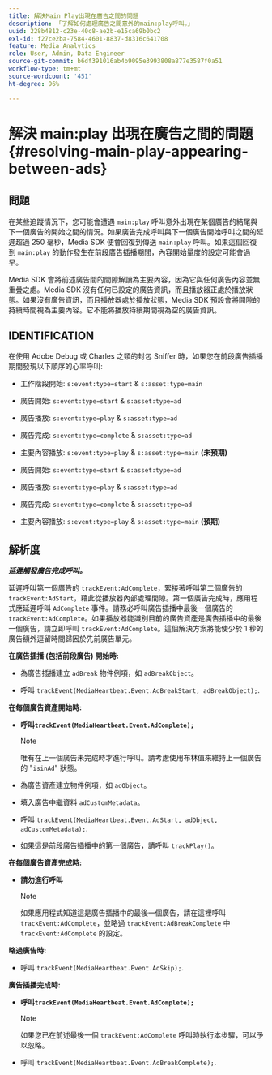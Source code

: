 ```yaml
---
title: 解決Main Play出現在廣告之間的問題
description: 「了解如何處理廣告之間意外的main:play呼叫。」
uuid: 228b4812-c23e-40c8-ae2b-e15ca69b0bc2
exl-id: f27ce2ba-7584-4601-8837-d8316c641708
feature: Media Analytics
role: User, Admin, Data Engineer
source-git-commit: b6df391016ab4b9095e3993808a877e3587f0a51
workflow-type: tm+mt
source-wordcount: '451'
ht-degree: 96%

---
```


# 解決 main:play 出現在廣告之間的問題{#resolving-main-play-appearing-between-ads}

## 問題

在某些追蹤情況下，您可能會遭遇 `main:play` 呼叫意外出現在某個廣告的結尾與下一個廣告的開始之間的情況。如果廣告完成呼叫與下一個廣告開始呼叫之間的延遲超過 250 毫秒，Media SDK 便會回復到傳送 `main:play` 呼叫。如果這個回復到 `main:play` 的動作發生在前段廣告插播期間，內容開始量度的設定可能會過早。

Media SDK 會將前述廣告間的間隙解讀為主要內容，因為它與任何廣告內容並無重疊之處。Media SDK 沒有任何已設定的廣告資訊，而且播放器正處於播放狀態。如果沒有廣告資訊，而且播放器處於播放狀態，Media SDK 預設會將間隙的持續時間視為主要內容。它不能將播放持續期間視為空的廣告資訊。

## IDENTIFICATION

在使用 Adobe Debug 或 Charles 之類的封包 Sniffer 時，如果您在前段廣告插播期間發現以下順序的心率呼叫:

* 工作階段開始: `s:event:type=start` &amp; `s:asset:type=main`
* 廣告開始: `s:event:type=start` &amp; `s:asset:type=ad`
* 廣告播放: `s:event:type=play` &amp; `s:asset:type=ad`
* 廣告完成: `s:event:type=complete` &amp; `s:asset:type=ad`
* 主要內容播放: `s:event:type=play` &amp; `s:asset:type=main` **(未預期)**

* 廣告開始: `s:event:type=start` &amp; `s:asset:type=ad`
* 廣告播放: `s:event:type=play` &amp; `s:asset:type=ad`
* 廣告完成: `s:event:type=complete` &amp; `s:asset:type=ad`
* 主要內容播放: `s:event:type=play` &amp; `s:asset:type=main` **(預期)**

## 解析度

***延遲觸發廣告完成呼叫。***

延遲呼叫第一個廣告的 `trackEvent:AdComplete`，緊接著呼叫第二個廣告的 `trackEvent:AdStart`，藉此從播放器內部處理間隙。第一個廣告完成時，應用程式應延遲呼叫 `AdComplete` 事件。請務必呼叫廣告插播中最後一個廣告的 `trackEvent:AdComplete`。如果播放器能識別目前的廣告資產是廣告插播中的最後一個廣告，請立即呼叫 `trackEvent:AdComplete`。這個解決方案將能使少於 1 秒的廣告額外逗留時間歸因於先前廣告單元。

**在廣告插播 (包括前段廣告) 開始時:**

* 為廣告插播建立 `adBreak` 物件例項，如 `adBreakObject`。

* 呼叫 `trackEvent(MediaHeartbeat.Event.AdBreakStart, adBreakObject);`.

**在每個廣告資產開始時:**

* **呼叫`trackEvent(MediaHeartbeat.Event.AdComplete);`**

   >[!NOTE]
   >
   >唯有在上一個廣告未完成時才進行呼叫。請考慮使用布林值來維持上一個廣告的 &quot;`isinAd`&quot; 狀態。

* 為廣告資產建立物件例項，如 `adObject`。
* 填入廣告中繼資料 `adCustomMetadata`。
* 呼叫 `trackEvent(MediaHeartbeat.Event.AdStart, adObject, adCustomMetadata);`.
* 如果這是前段廣告插播中的第一個廣告，請呼叫 `trackPlay()`。

**在每個廣告資產完成時:**

* **請勿進行呼叫**

   >[!NOTE]
   >
   >如果應用程式知道這是廣告插播中的最後一個廣告，請在這裡呼叫 `trackEvent:AdComplete`，並略過 `trackEvent:AdBreakComplete` 中 `trackEvent:AdComplete` 的設定。

**略過廣告時:**

* 呼叫 `trackEvent(MediaHeartbeat.Event.AdSkip);`.

**廣告插播完成時:**

* **呼叫`trackEvent(MediaHeartbeat.Event.AdComplete);`**

   >[!NOTE]
   >
   >如果您已在前述最後一個 `trackEvent:AdComplete` 呼叫時執行本步驟，可以予以忽略。

* 呼叫 `trackEvent(MediaHeartbeat.Event.AdBreakComplete);`.

